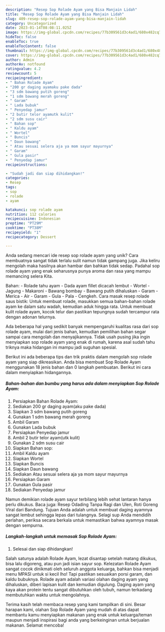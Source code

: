 ```yaml
---
description: "Resep Sop Rolade Ayam yang Bisa Manjain Lidah"
title: "Resep Sop Rolade Ayam yang Bisa Manjain Lidah"
slug: 409-resep-sop-rolade-ayam-yang-bisa-manjain-lidah
category: Uncategorized
date: 2023-01-14T08:08:11.025Z
image: https://img-global.cpcdn.com/recipes/77b309561d3c4ad1/680x482cq70/sop-rolade-ayam-foto-resep-utama.jpg
hideToc: false
enableToc: true
enableTocContent: false
thumbnail: https://img-global.cpcdn.com/recipes/77b309561d3c4ad1/680x482cq70/sop-rolade-ayam-foto-resep-utama.jpg
cover: https://img-global.cpcdn.com/recipes/77b309561d3c4ad1/680x482cq70/sop-rolade-ayam-foto-resep-utama.jpg
author: Admin
authorAv: notfound
ratingvalue: 4.2
reviewcount: 5
recipeingredient:
- " Bahan Rolade Ayam"
- "200 gr daging ayamaku pake dada"
- "3 sdm bawang putih goreng"
- "1 sdm bawang merah goreng"
- " Garam"
- " Lada bubuk"
- " Penyedap jamur"
- "2 butir telor ayamutk kulit"
- "2 sdm susu cair"
- " Bahan sop"
- " Kaldu ayam"
- " Wortel"
- " Buncis"
- " Daun bawang"
- " Atau sesuai selera aja ya mom sayur mayurnya"
- " Garam"
- " Gula pasir"
- " Penyedap jamur"
recipeinstructions:

- "Sudah jadi dan siap dihidangkan!"
categories:
- Resep
tags:
- sop
- rolade
- ayam

katakunci: sop rolade ayam 
nutrition: 112 calories
recipecuisine: Indonesian
preptime: "PT29M"
cooktime: "PT38M"
recipeyield: "1"
recipecategory: Dessert

---
```





Anda sedang mencari ide resep sop rolade ayam yang unik? Cara membuatnya sangat tidak terlalu sulit namun tidak gampang juga. Jika keliru mengolah maka hasilnya akan hambar dan bahkan tidak sedap. Padahal sop rolade ayam yang enak seharusnya punya aroma dan rasa yang mampu memancing selera Kita.





Bahan: - Rolade tahu ayam - Dada ayam fillet dicacah lembut - Wortel - Jagung - Makaroni - Bawang bombay - Bawang putih dihaluskan - Garam - Merica - Air - Garam - Gula - Pala - Cengkeh. Cara masak resep rolade saus bistik: Untuk membuat rolade, masukkan semua bahan-bahan rolade ayam ke dalam satu wadah, kemudian aduk hingga rata. Untuk membuat kulit rolade ayam, kocok telur dan pastikan tepungnya sudah tercampur rata dengan adonan telurnya.

Ada beberapa hal yang sedikit banyak mempengaruhi kualitas rasa dari sop rolade ayam, mulai dari jenis bahan, kemudian pemilihan bahan segar sampai cara mengolah dan menyajikannya. Tidak usah pusing jika ingin menyiapkan sop rolade ayam yang enak di rumah, karena asal sudah tahu triknya maka hidangan ini mampu jadi suguhan spesial.






Berikut ini ada beberapa tips dan trik praktis dalam mengolah sop rolade ayam yang siap dikreasikan. Anda bisa membuat Sop Rolade Ayam menggunakan 18 jenis bahan dan 0 langkah pembuatan. Berikut ini cara dalam menyiapkan hidangannya.

<!--inarticleads1-->

##### Bahan-bahan dan bumbu yang harus ada dalam menyiapkan Sop Rolade Ayam:

1. Persiapkan  Bahan Rolade Ayam:
1. Sediakan 200 gr daging ayam(aku pake dada)
1. Siapkan 3 sdm bawang putih goreng
1. Gunakan 1 sdm bawang merah goreng
1. Ambil  Garam
1. Gunakan  Lada bubuk
1. Persiapkan  Penyedap jamur
1. Ambil 2 butir telor ayam(utk kulit)
1. Gunakan 2 sdm susu cair
1. Siapkan  Bahan sop:
1. Ambil  Kaldu ayam
1. Siapkan  Wortel
1. Siapkan  Buncis
1. Siapkan  Daun bawang
1. Sediakan  Atau sesuai selera aja ya mom sayur mayurnya
1. Persiapkan  Garam
1. Gunakan  Gula pasir
1. Sediakan  Penyedap jamur


Namun demikian rolade ayam sayur terbilang lebih sehat lantaran hanya perlu dikukus. Baca juga: Resep Odading Tanpa Ragi dan Ulen, Roti Goreng Viral dari Bandung. Tujuan Anda adalah untuk membuat daging ayamnya sangat lembut sehingga lepas dari tulangnya. Selagi sup Anda mendidih perlahan, periksa secara berkala untuk memastikan bahwa ayamnya masak dengan sempurna. 

<!--inarticleads2-->

##### Langkah-langkah untuk memasak Sop Rolade Ayam:


1. Selesai dan siap dihidangkan!

Salah satunya adalah Rolade Ayam, lezat disantap setelah matang dikukus, bisa lalu digoreng, atau pun jadi isian sayur sop. Kelezatan Rolade Ayam sangat cocok dinikmati oleh seluruh anggota keluarga, bahkan bisa menjadi menu MPASI untuk si kecil lho! Tapi pastikan sesuaikan porsi garam, dan kaldu bubuknya. Rolade ayam adalah variasi olahan daging ayam yang dihaluskan, diberi lapisan kulit dan kemudian digulung. Daging ayam yang kaya akan protein tentu sangat dibutuhkan oleh tubuh, namun terkadang membutuhkan waktu untuk mengolahnya. 

Terima kasih telah membaca resep yang kami tampilkan di sini. Besar harapan kami, olahan Sop Rolade Ayam yang mudah di atas dapat membantu kamu menyiapkan makanan yang enak untuk keluarga/teman maupun menjadi inspirasi bagi anda yang berkeinginan untuk berjualan makanan. Selamat mencoba!
